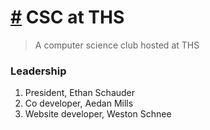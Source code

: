 # [#](#) CSC at THS

> A computer science club hosted at THS

### Leadership

1. President, Ethan Schauder
2. Co developer, Aedan Mills
3. Website developer, Weston Schnee
